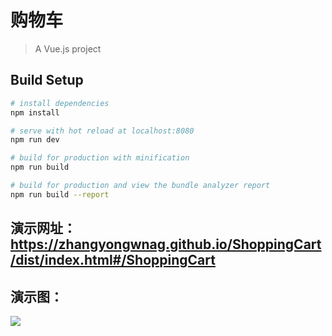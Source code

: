 # 购物车

> A Vue.js project

## Build Setup

``` bash
# install dependencies
npm install

# serve with hot reload at localhost:8080
npm run dev

# build for production with minification
npm run build

# build for production and view the bundle analyzer report
npm run build --report
```

## 演示网址：https://zhangyongwnag.github.io/ShoppingCart/dist/index.html#/ShoppingCart
## 演示图：
![](https://img-blog.csdnimg.cn/20190411114844534.gif)
